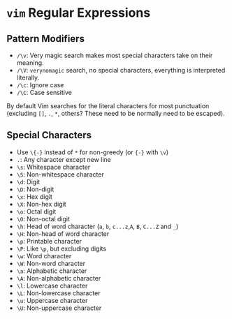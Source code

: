 # `vim` Regular Expressions

## Pattern Modifiers

* `/\v`: Very magic search makes most special characters take on their meaning.
* `/\V`: `verynomagic` search, no special characters, everything is interpreted literally.
* `/\c`: Ignore case
* `/\C`: Case sensitive

By default Vim searches for the literal characters for most punctuation (excluding `[]`, `.`, `*`, others? These need to be normally need to be escaped).

## Special Characters

* Use `\{-}` instead of `*` for non-greedy (or `{-}` with `\v`)
* `.`: Any character except new line
* `\s`: Whitespace character
* `\S`: Non-whitespace character
* `\d`: Digit
* `\D`: Non-digit
* `\x`: Hex digit
* `\X`: Non-hex digit
* `\o`: Octal digit
* `\O`: Non-octal digit
* `\h`: Head of word character (`a`, `b`, `c...z`,`A`, `B`, `C...Z` and `_`)
* `\H`: Non-head of word character
* `\p`: Printable character
* `\P`: Like `\p`, but excluding digits
* `\w`: Word character
* `\W`: Non-word character
* `\a`: Alphabetic character
* `\A`: Non-alphabetic character
* `\l`: Lowercase character
* `\L`: Non-lowercase character
* `\u`: Uppercase character
* `\U`: Non-uppercase character

